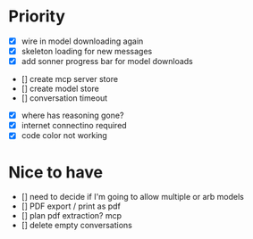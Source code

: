 # Priority

- [x] wire in model downloading again
- [x] skeleton loading for new messages
- [x] add sonner progress bar for model downloads
- [] create mcp server store
- [] create model store
- [] conversation timeout
- [x] where has reasoning gone?
- [x] internet connectino required
- [x] code color not working

# Nice to have

- [] need to decide if I'm going to allow multiple or arb models
- [] PDF export / print as pdf
- [] plan pdf extraction? mcp
- [] delete empty conversations
